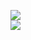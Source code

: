 [![](https://img.shields.io/badge/Made%20With-Github%20Spray-lightgrey.svg?style=for-the-badge&logo=github)](https://github.com/Annihil/github-spray#25004)  
[![](https://i.imgur.com/2DrTn0Z.gif)](https://github.com/Annihil/github-spray)